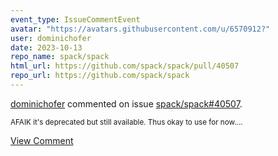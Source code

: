```yaml
---
event_type: IssueCommentEvent
avatar: "https://avatars.githubusercontent.com/u/6570912?"
user: dominichofer
date: 2023-10-13
repo_name: spack/spack
html_url: https://github.com/spack/spack/pull/40507
repo_url: https://github.com/spack/spack
---
```


<a href='https://github.com/dominichofer' target='_blank'>dominichofer</a> commented on issue <a href='https://github.com/spack/spack/pull/40507' target='_blank'>spack/spack#40507</a>.

<small>AFAIK it's deprecated but still available. Thus okay to use for now....</small>

<a href='https://github.com/spack/spack/pull/40507' target='_blank'>View Comment</a>